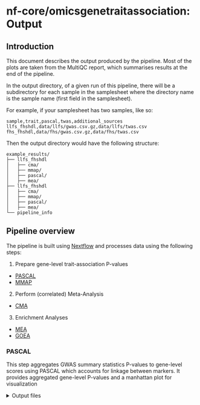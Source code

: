 # nf-core/omicsgenetraitassociation: Output

## Introduction

This document describes the output produced by the pipeline. Most of the plots are taken from the MultiQC report, which summarises results at the end of the pipeline.

In the output directory, of a given run of this pipeline, there will be a subdirectory for each sample in the samplesheet where the directory name is the sample name (first field in the samplesheet).

For example, if your samplesheet has two samples, like so:

```csv title="samplesheet.csv"
sample,trait,pascal,twas,additional_sources
llfs_fhshdl,data/llfs/gwas.csv.gz,data/llfs/twas.csv
fhs_fhshdl,data/fhs/gwas.csv.gz,data/fhs/twas.csv
```

Then the output directory would have the following structure:

```raw
example_results/
├── llfs_fhshdl
│   ├── cma/
│   ├── mmap/
│   ├── pascal/
│   ├── mea/
├── llfs_fhshdl
│   ├── cma/
│   ├── mmap/
│   ├── pascal/
│   ├── mea/
└── pipeline_info
```

## Pipeline overview

The pipeline is built using [Nextflow](https://www.nextflow.io/) and processes data using the following steps:

1. Prepare gene-level trait-association P-values

-   [PASCAL](#pascal)
-   [MMAP](#mmap)

2. Perform (correlated) Meta-Analysis

-   [CMA](#cma)

3. Enrichment Analyses

-   [MEA](#mea)
-   [GOEA](#mea)

### PASCAL

This step aggregates GWAS summary statistics P-values to gene-level scores using PASCAL which accounts for linkage between markers. It provides aggregated gene-level P-values and a manhattan plot for visualization

<details markdown="1">
<summary>Output files</summary>

-   `pascal/`
    -   `pascal_out.tsv`: PASCAL gene-level P-values
    -   `manhattan_plot.png`: manhattan plot

### MMAP

This step uses MMAP to perform linear mixed model analysis using gene expression as the main predictor and the trait as the outcome variable. It provides a directory of LMM results for each gene as well as a parsed output as a single csv file.

<details markdown="1">
<summary>Output files</summary>

-   `mmap/`
    -   `mmap/`: directory containing single-gene results
    -   `parsed_output_mmap_results.csv`: parsed output file

### CMA

This step performs correlated meta-analysis using the CMA package. It provides an output file with the meta P-value and a matrix of tetrachoric correlation coefficients.

<details markdown="1">
<summary>Output files</summary>

-   `cma/`
    -   `CMA_meta.csv`: file with meta p-value
    -   `tetrachor_sigma.txt`: tetrachoric correlations between input datasets

### MEA

This step performs module and gene ontology (GO) enrichment analyses. It provides summaries of each enrichment analysis.

<details markdown="1">
<summary>Output files</summary>

-   `mea/`
    -   `master_summary_<sample>.csv`: master summary file with all enrichment analysis results

### Pipeline information

<details markdown="1">
<summary>Output files</summary>

-   `pipeline_info/`
    -   Reports generated by Nextflow: `execution_report.html`, `execution_timeline.html`, `execution_trace.txt` and `pipeline_dag.dot`/`pipeline_dag.svg`.
    -   Reports generated by the pipeline: `pipeline_report.html`, `pipeline_report.txt` and `software_versions.yml`. The `pipeline_report*` files will only be present if the `--email` / `--email_on_fail` parameter's are used when running the pipeline.
    -   Reformatted samplesheet files used as input to the pipeline: `samplesheet.valid.csv`.
    -   Parameters used by the pipeline run: `params.json`.

</details>

[Nextflow](https://www.nextflow.io/docs/latest/tracing.html) provides excellent functionality for generating various reports relevant to the running and execution of the pipeline. This will allow you to troubleshoot errors with the running of the pipeline, and also provide you with other information such as launch commands, run times and resource usage.
